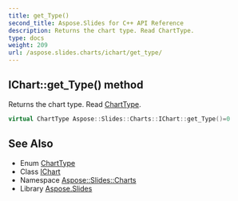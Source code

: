 ```yaml
---
title: get_Type()
second_title: Aspose.Slides for C++ API Reference
description: Returns the chart type. Read ChartType.
type: docs
weight: 209
url: /aspose.slides.charts/ichart/get_type/
---
```

## IChart::get_Type() method


Returns the chart type. Read [ChartType](../../charttype/).

```cpp
virtual ChartType Aspose::Slides::Charts::IChart::get_Type()=0
```

## See Also

* Enum [ChartType](../../charttype/)
* Class [IChart](../)
* Namespace [Aspose::Slides::Charts](../../)
* Library [Aspose.Slides](../../../)